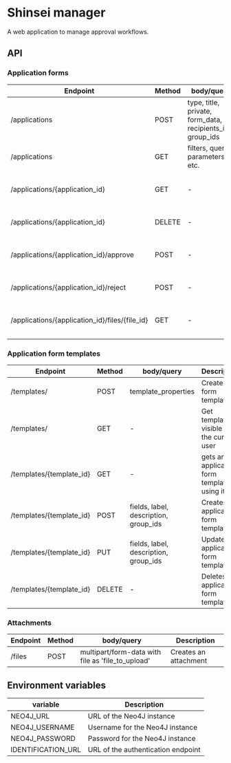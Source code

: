 # Shinsei manager
A web application to manage approval workflows.

## API
### Application forms
| Endpoint | Method | body/query | Description
| --- | --- | --- | --- |
| /applications | POST | type, title, private, form_data, recipients_ids, group_ids | Creates an application form |
| /applications | GET | filters, query parameters, etc. | Query application forms |
| /applications/{application_id} | GET | - | gets an application forms using its ID |
| /applications/{application_id} | DELETE | - | Deletes an application forms |
| /applications/{application_id}/approve | POST | - | Approves an application forms |
| /applications/{application_id}/reject | POST | - | Rejects an application forms |
| /applications/{application_id}/files/{file_id} | GET | - | Gets an attachment of an application |

### Application form templates
| Endpoint | Method | body/query | Description
| --- | --- | --- | --- |
| /templates/ | POST | template_properties | Create a form template |
| /templates/ | GET | - | Get templates visible to the current user |
| /templates/{template_id} | GET | - | gets an application form template using its ID |
| /templates/{template_id} | POST | fields, label, description, group_ids | Creates an application form template |
| /templates/{template_id} | PUT | fields, label, description, group_ids | Updates an application form template |
| /templates/{template_id} | DELETE | - | Deletes an application form template |

### Attachments
| Endpoint | Method | body/query | Description
| --- | --- | --- | --- |
| /files | POST | multipart/form-data with file as 'file_to_upload' | Creates an attachment |

## Environment variables

| variable | Description
| --- | --- |
| NEO4J_URL | URL of the Neo4J instance |
| NEO4J_USERNAME | Username for the Neo4J instance |
| NEO4J_PASSWORD | Password for the Neo4J instance |
| IDENTIFICATION_URL | URL of the authentication endpoint |